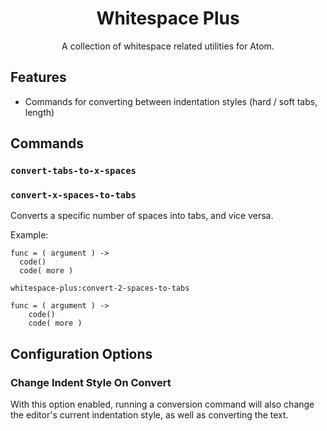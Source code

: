 <h1 align="center">Whitespace Plus</h1>

<p align="center">A collection of whitespace related utilities for Atom.</p>

## Features

- Commands for converting between indentation styles (hard / soft tabs, length)

## Commands

### `convert-tabs-to-x-spaces`
### `convert-x-spaces-to-tabs`

Converts a specific number of spaces into tabs, and vice versa.

Example:
```
func = ( argument ) ->
  code()
  code( more )
```
`whitespace-plus:convert-2-spaces-to-tabs`
```
func = ( argument ) ->
	code()
	code( more )
```

## Configuration Options

### Change Indent Style On Convert

With this option enabled, running a conversion command will also change the
editor's current indentation style, as well as converting the text.
